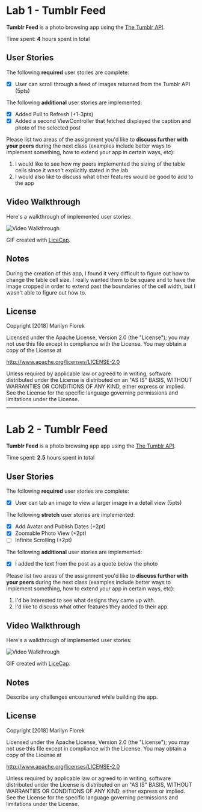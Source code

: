 
# Lab 1 - **Tumblr Feed**

**Tumblr Feed** is a photo browsing app using the [The Tumblr API](https://www.tumblr.com/docs/en/api/v2#posts).

Time spent: **4** hours spent in total

## User Stories

The following **required** user stories are complete:

- [X] User can scroll through a feed of images returned from the Tumblr API (5pts)

The following **additional** user stories are implemented:

- [X] Added Pull to Refresh  (+1-3pts)
- [X] Added a second ViewController that fetched displayed the caption and photo of the selected post

Please list two areas of the assignment you'd like to **discuss further with your peers** during the next class (examples include better ways to implement something, how to extend your app in certain ways, etc):

1. I would like to see how my peers implemented the sizing of the table cells since it wasn't explicitly stated in the lab
2. I would also like to discuss what other features would be good to add to the app

## Video Walkthrough

Here's a walkthrough of implemented user stories:

<img src='https://github.com/marilymaril/tumblrFeed/blob/master/tumblrFeed.gif' title='Video Walkthrough' width='' alt='Video Walkthrough' />

GIF created with [LiceCap](http://www.cockos.com/licecap/).

## Notes

During the creation of this app, I found it very difficult to figure out how to change the table cell size. I really wanted them to be square and to have the image cropped in order to extend past the boundaries of the cell width, but I wasn't able to figure out how to.

## License

Copyright [2018] Marilyn Florek

Licensed under the Apache License, Version 2.0 (the "License");
you may not use this file except in compliance with the License.
You may obtain a copy of the License at

http://www.apache.org/licenses/LICENSE-2.0

Unless required by applicable law or agreed to in writing, software
distributed under the License is distributed on an "AS IS" BASIS,
WITHOUT WARRANTIES OR CONDITIONS OF ANY KIND, either express or implied.
See the License for the specific language governing permissions and
limitations under the License.

____________________________________________________________________________________

# Lab 2 - **Tumblr Feed**

**Tumblr Feed** is a photo browsing app app using the [The Tumblr API](https://www.tumblr.com/docs/en/api/v2#posts).

Time spent: **2.5** hours spent in total

## User Stories

The following **required** user stories are complete:

- [X] User can tab an image to view a larger image in a detail view (5pts)

The following **stretch** user stories are implemented:

- [X] Add Avatar and Publish Dates (+2pt)
- [X] Zoomable Photo View (+2pt)
- [ ] Infinite Scrolling (+2pt)

The following **additional** user stories are implemented:

- [X] I added the text from the post as a quote below the photo

Please list two areas of the assignment you'd like to **discuss further with your peers** during the next class (examples include better ways to implement something, how to extend your app in certain ways, etc):

1. I'd be interested to see what designs they came up with.
2. I'd like to discuss what other features they added to their app.

## Video Walkthrough

Here's a walkthrough of implemented user stories:

<img src='https://github.com/marilymaril/tumblrFeed/blob/master/tumblrFeed_DetailsScreen.gif' title='Video Walkthrough' width='' alt='Video Walkthrough' />

GIF created with [LiceCap](http://www.cockos.com/licecap/).

## Notes

Describe any challenges encountered while building the app.

## License

Copyright [2018] Marilyn Florek

Licensed under the Apache License, Version 2.0 (the "License");
you may not use this file except in compliance with the License.
You may obtain a copy of the License at

http://www.apache.org/licenses/LICENSE-2.0

Unless required by applicable law or agreed to in writing, software
distributed under the License is distributed on an "AS IS" BASIS,
WITHOUT WARRANTIES OR CONDITIONS OF ANY KIND, either express or implied.
See the License for the specific language governing permissions and
limitations under the License.
